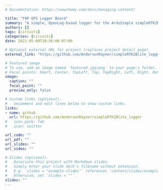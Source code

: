 ```yaml
---
# Documentation: https://wowchemy.com/docs/managing-content/

title: "F9P GPS Logger Board"
summary: "A simple, OpenLog-based logger for the ArduSimple simpleRTK2Blite F9P GPS."
authors: []
tags: [circuits]
categories: [circuits]
date: 2021-05-09T18:56:00-07:00

# Optional external URL for project (replaces project detail page).
external_link: "https://github.com/AndersonRayner/simpleRTK2Blite_logger"

# Featured image
# To use, add an image named `featured.jpg/png` to your page's folder.
# Focal points: Smart, Center, TopLeft, Top, TopRight, Left, Right, BottomLeft, Bottom, BottomRight.
image:
  caption: ""
  focal_point: ""
  preview_only: false

# Custom links (optional).
#   Uncomment and edit lines below to show custom links.
links:
- name: github
  url: https://github.com/AndersonRayner/simpleRTK2Blite_logger
#   icon_pack: fab
#   icon: twitter

url_code: ""
url_pdf: ""
url_slides: ""
url_video: ""

# Slides (optional).
#   Associate this project with Markdown slides.
#   Simply enter your slide deck's filename without extension.
#   E.g. `slides = "example-slides"` references `content/slides/example-slides.md`.
#   Otherwise, set `slides = ""`.
slides: ""
---
```

